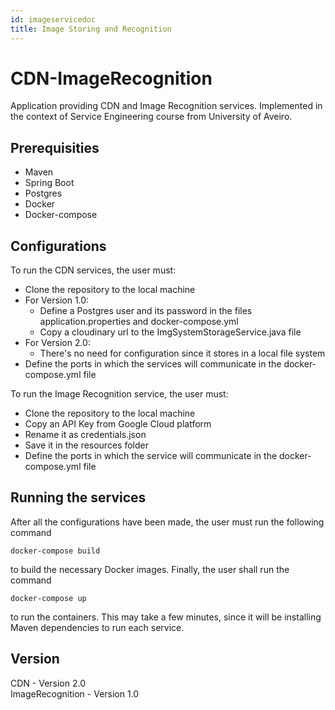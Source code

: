 ```yaml
---
id: imageservicedoc
title: Image Storing and Recognition
---
```


# CDN-ImageRecognition
Application providing CDN and Image Recognition services. Implemented in the context of Service Engineering course from University of Aveiro.

## Prerequisities

* Maven
* Spring Boot
* Postgres
* Docker
* Docker-compose

## Configurations

To run the CDN services, the user must:
* Clone the repository to the local machine
* For Version 1.0:
	* Define a Postgres user and its password in the files application.properties and docker-compose.yml
	* Copy a cloudinary url to the ImgSystemStorageService.java file
* For Version 2.0:
	* There's no need for configuration since it stores in a local file system
* Define the ports in which the services will communicate in the docker-compose.yml file

To run the Image Recognition service, the user must:
* Clone the repository to the local machine
* Copy an API Key from Google Cloud platform
* Rename it as credentials.json
* Save it in the resources folder
* Define the ports in which the service will communicate in the docker-compose.yml file

## Running the services
After all the configurations have been made, the user must run the following command
```
docker-compose build
```
to build the necessary Docker images. Finally, the user shall run the command
```
docker-compose up
```
to run the containers. This may take a few minutes, since it will be installing Maven dependencies to run each service.

## Version
CDN - Version 2.0 <br />
ImageRecognition - Version 1.0
